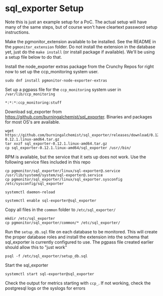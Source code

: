 # sql_exporter Setup

Note this is just an example setup for a PoC. The actual setup will have many of the same steps, but of course won't have cleartext password setup instructions.

Make the pgmonitor_extension available to be installed. See the README in the `pgmonitor_extension` folder. Do not install the extension in the database yet, just do the `make install` (or install package if available). We'll be using a setup file below to do that.

Install the node_exporter extras package from the Crunchy Repos for right now to set up the ccp_monitoring system user.
```
sudo dnf install pgmonitor-node-exporter-extras
```
Set up a pgpass file for the `ccp_monitoring` system user in `/var/lib/ccp_monitoring`
```
*:*:*:ccp_monitoring:stuff
```

Download sql_exporter from https://github.com/burningalchemist/sql_exporter. Binaries and packages for most OS's are available. 
```
wget https://github.com/burningalchemist/sql_exporter/releases/download/0.12.1/sql_exporter-0.12.1.linux-amd64.tar.gz
tar xvzf sql_exporter-0.12.1.linux-amd64.tar.gz
cp sql_exporter-0.12.1.linux-amd64/sql_exporter /usr//bin/
```
RPM is available, but the service that it sets up does not work. Use the following service files included in this repo

```
cp pgmonitor/sql_exporter/linux/sql-exporter@.service /usr/lib/systemd/system/sql-exporter@.service
cp pgmonitor/sql_exporter/linux/sql_exporter.sysconfig /etc/sysconfig/sql_exporter

systemctl daemon-reload

systemctl enable sql-exporter@sql_exporter
```

Copy all files in the `common` folder to `/etc/sql_exporter/`
```
mkdir /etc/sql_exporter
cp pgmonitor/sql_exporter/common/* /etc/sql_exporter/
```

Run the `setup_db.sql` file on each database to be monitored. This will create the proper database roles and install the extension into the schema that sql_exporter is currently configured to use. The pgpass file created earlier should allow this to "just work"
```
psql -f /etc/sql_exporter/setup_db.sql
```
Start the sql_exporter
```
systemctl start sql-exporter@sql_exporter
```
Check the output for metrics starting with `ccp_`. If not working, check the postgresql logs or the syslogs for errors


